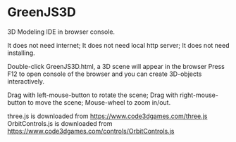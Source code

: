 # GreenJS3D
3D Modeling IDE in browser console. 

It does not need internet; 
It does not need local http server; 
It does not need installing.

Double-click GreenJS3D.html, a 3D scene will appear in the browser
Press F12 to open console of the browser and you can create 3D-objects interactively.

Drag with left-mouse-button to rotate the scene; 
Drag with right-mouse-button to move the scene; 
Mouse-wheel to zoom in/out.

three.js is downloaded from https://www.code3dgames.com/three.js
OrbitControls.js is downloaded from https://www.code3dgames.com/controls/OrbitControls.js
